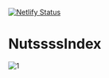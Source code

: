 [![Netlify Status](https://api.netlify.com/api/v1/badges/e2e06829-5e87-4ba1-b8e8-7f837d2a9716/deploy-status)](https://app.netlify.com/sites/about-index/deploys)

# NutssssIndex

![1]()